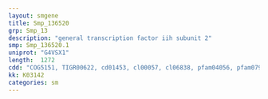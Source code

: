 ```yaml
---
layout: smgene
title: Smp_136520
grp: Smp_13
description: "general transcription factor iih subunit 2"
smp: Smp_136520.1
uniprot: "G4VSX1"
length:  1272
cdd: "COG5151, TIGR00622, cd01453, cl00057, cl06838, pfam04056, pfam07975, smart00327, smart01047"
kk: K03142
categories: sm
---
```

